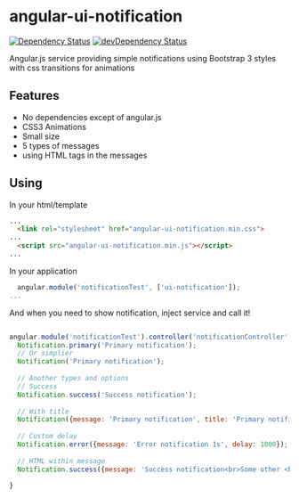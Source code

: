 angular-ui-notification
=======================

[![Dependency Status](https://david-dm.org/alexcrack/angular-ui-notification.png)](https://david-dm.org/alexcrack/angular-ui-notification)
[![devDependency Status](https://david-dm.org/alexcrack/angular-ui-notification/dev-status.png)](https://david-dm.org/alexcrack/angular-ui-notification#info=devDependencies)

Angular.js service providing simple notifications using Bootstrap 3 styles with css transitions for animations

## Features
- No dependencies except of angular.js
- CSS3 Animations
- Small size
- 5 types of messages
- using HTML tags in the messages


## Using

In your html/template
```html
...
  <link rel="stylesheet" href="angular-ui-notification.min.css">
...
  <script src="angular-ui-notification.min.js"></script>
...

```

In your application

```javascript
  angular.module('notificationTest', ['ui-notification']);
...
```

And when you need to show notification, inject service and call it!

```javascript

angular.module('notificationTest').controller('notificationController', function($scope, Notification) {
  Notification.primary('Primary notification');
  // Or simplier
  Notification('Primary notification');
  
  // Another types and options
  // Success
  Notification.success('Success notification');
  
  // With title
  Notification({message: 'Primary notification', title: 'Primary notification'});
  
  // Custom delay
  Notification.error({message: 'Error notification 1s', delay: 1000});
  
  // HTML within message
  Notification.success({message: 'Success notification<br>Some other <b>content</b><br><a href="https://github.com/alexcrack/angular-ui-notification">This is a link</a><br><img src="https://angularjs.org/img/AngularJS-small.png">', title: 'Html content'});

}

```
